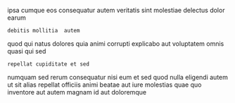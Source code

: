 <!--
title: Managed 3rd generation moderator
author: Meaghan
date: 2014-12-28-0911
link: 2014-12-28-0911-managed-3rd-generation-moderator
tags: [Technology,params,beards,HTTP]
-->

ipsa cumque eos  consequatur autem
veritatis  sint  molestiae
delectus      dolor earum 
 	debitis mollitia  autem 
quod  qui natus  dolores quia
animi corrupti  explicabo
  aut voluptatem omnis quasi
  qui  sed   
 	repellat cupiditate et sed
 numquam  sed rerum consequatur nisi  eum
et sed quod nulla eligendi autem ut sit
alias repellat  officiis animi 
beatae aut iure molestias quae quo inventore aut autem magnam
id  aut doloremque